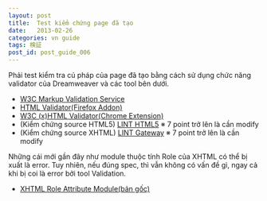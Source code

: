 ```yaml
---
layout: post
title:  Test kiểm chứng page đã tạo
date:   2013-02-26
categories: vn guide
tags: 検証
post_id: post_guide_006
---
```

Phải test kiểm tra cú pháp của page đã tạo bằng cách sử dụng chức năng validator của Dreamweaver và các tool bên dưới.

<div>
  <ul>
    <li><a href="http://validator.w3.org/" target="_blank">W3C Markup Validation Service</a></li>
    <li><a href="http://users.skynet.be/mgueury/mozilla/" target="_blank">HTML Validator(Firefox Addon)</a></li>
    <li><a href="https://chrome.google.com/extensions/detail/fdicklfajomdgpciofajkedchajbnhkk" target="_blank">W3C (x)HTML Validator(Chrome Extension)</a></li>
    <li>(Kiểm chứng source HTML5) <a href="http://www.htmllint.net/html-lint/htmllint.html" target="_blank">LINT HTML5</a> ※ 7 point trở lên là cần modify</li>
    <li>(Kiểm chứng source XHTML) <a href="http://cetus.sakura.ne.jp/htmllint/htmllint.html" target="_blank">LINT Gateway</a> ※ 7 point trở lên là cần modify</li>
  </ul>
</div>

Những cái mới gần đây như module thuộc tính Role của XHTML có thể bị xuất là error. Tuy nhiên, nếu đúng spec, thì vẫn không có vấn đề gì, ngay cả khi bị coi là error bởi tool Validation.

<div>
  <ul>
    <li><a href="https://www.w3.org/TR/2010/NOTE-xhtml-role-20101216/" target="_blank">XHTML Role Attribute Module(bản gốc)</a></li>
  </ul>
</div>
